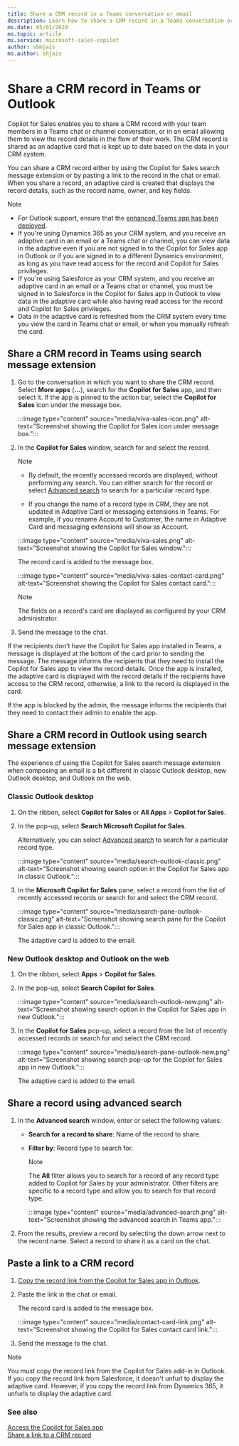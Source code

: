 ```yaml
---
title: Share a CRM record in a Teams conversation or email
description: Learn how to share a CRM record in a Teams conversation or email using Copilot for Sales.
ms.date: 05/01/2024
ms.topic: article
ms.service: microsoft-sales-copilot
author: sbmjais
ms.author: shjais
---
```


# Share a CRM record in Teams or Outlook

Copilot for Sales enables you to share a CRM record with your team members in a Teams chat or channel conversation, or in an email allowing them to view the record details in the flow of their work. The CRM record is shared as an adaptive card that is kept up to date based on the data in your CRM system.

You can share a CRM record either by using the Copilot for Sales search message extension or by pasting a link to the record in the chat or email. When you share a record, an adaptive card is created that displays the record details, such as the record name, owner, and key fields.

> [!NOTE]
> - For Outlook support, ensure that the [enhanced Teams app has been deployed](whats-new-copilot-sales.md#enhanced-teams-app-support).
> - If you're using Dynamics 365 as your CRM system, and you receive an adaptive card in an email or a Teams chat or channel, you can view data in the adaptive even if you are not signed in to the Copilot for Sales app in Outlook or if you are signed in to a different Dynamics environment, as long as you have read access for the record and Copilot for Sales privileges.
> - If you're using Salesforce as your CRM system, and you receive an adaptive card in an email or a Teams chat or channel, you must be signed in to Salesforce in the Copilot for Sales app in Outlook to view data in the adaptive card while also having read access for the record and Copilot for Sales privileges.
> - Data in the adaptive card is refreshed from the CRM system every time you view the card in Teams chat or email, or when you manually refresh the card.

## Share a CRM record in Teams using search message extension

1. Go to the conversation in which you want to share the CRM record. Select **More apps** (**...**), search for the **Copilot for Sales** app, and then select it. If the app is pinned to the action bar, select the **Copilot for Sales** icon under the message box.

   :::image type="content" source="media/viva-sales-icon.png" alt-text="Screenshot showing the Copilot for Sales icon under message box.":::

1. In the **Copilot for Sales** window, search for and select the record.

   > [!NOTE]
   >
   > - By default, the recently accessed records are displayed, without performing any search. You can either search for the record or select [Advanced search](#share-a-record-using-advanced-search) to search for a particular record type.
   >
   > - If you change the name of a record type in CRM, they are not updated in Adaptive Card or messaging extensions in Teams. For example, if you rename Account to Customer, the name in Adaptive Card and messaging extensions will show as Account.

   :::image type="content" source="media/viva-sales.png" alt-text="Screenshot showing the Copilot for Sales window.":::

    The record card is added to the message box.

   :::image type="content" source="media/viva-sales-contact-card.png" alt-text="Screenshot showing the Copilot for Sales contact card.":::

   > [!NOTE]
   > The fields on a record's card are displayed as configured by your CRM administrator.

1. Send the message to the chat.

If the recipients don't have the Copilot for Sales app installed in Teams, a message is displayed at the bottom of the card prior to sending the message. The message informs the recipients that they need to install the Copilot for Sales app to view the record details. Once the app is installed, the adaptive card is displayed with the record details if the recipients have access to the CRM record, otherwise, a link to the record is displayed in the card.

If the app is blocked by the admin, the message informs the recipients that they need to contact their admin to enable the app.

## Share a CRM record in Outlook using search message extension

The experience of using the Copilot for Sales search message extension when composing an email is a bit different in classic Outlook desktop, new Outlook desktop, and Outlook on the web. 

### Classic Outlook desktop

1. On the ribbon, select **Copilot for Sales** or **All Apps** > **Copilot for Sales**.

2. In the pop-up, select **Search Microsoft Copilot for Sales**. 

    Alternatively, you can select [Advanced search](#share-a-record-using-advanced-search) to search for a particular record type.

    :::image type="content" source="media/search-outlook-classic.png" alt-text="Screenshot showing search option in the Copilot for Sales app in classic Outlook.":::

3. In the **Microsoft Copilot for Sales** pane, select a record from the list of recently accessed records or search for and select the CRM record.

    :::image type="content" source="media/search-pane-outlook-classic.png" alt-text="Screenshot showing search pane for the Copilot for Sales app in classic Outlook.":::

    The adaptive card is added to the email.


### New Outlook desktop and Outlook on the web

1. On the ribbon, select **Apps** > **Copilot for Sales**.

1. In the pop-up, select **Search Copilot for Sales**.

    :::image type="content" source="media/search-outlook-new.png" alt-text="Screenshot showing search option in the Copilot for Sales app in new Outlook.":::

1. In the **Copilot for Sales** pop-up, select a record from the list of recently accessed records or search for and select the CRM record.

    :::image type="content" source="media/search-pane-outlook-new.png" alt-text="Screenshot showing search pop-up for the Copilot for Sales app in new Outlook.":::

    The adaptive card is added to the email.

## Share a record using advanced search

1. In the **Advanced search** window, enter or select the following values:

    - **Search for a record to share**: Name of the record to share.

    - **Filter by**: Record type to search for.

      > [!NOTE]
      > The **All** filter allows you to search for a record of any record type added to Copilot for Sales by your administrator. Other filters are specific to a record type and allow you to search for that record type.

      :::image type="content" source="media/advanced-search.png" alt-text="Screenshot showing the advanced search in Teams app.":::

1. From the results, preview a record by selecting the down arrow next to the record name. Select a record to share it as a card on the chat.

## Paste a link to a CRM record

1. [Copy the record link from the Copilot for Sales app in Outlook](share-link-crm-record.md).

1. Paste the link in the chat or email.

    The record card is added to the message box.

   :::image type="content" source="media/contact-card-link.png" alt-text="Screenshot showing the Copilot for Sales contact card link.":::

1. Send the message to the chat.

> [!NOTE]
> You must copy the record link from the Copilot for Sales add-in in Outlook. If you copy the record link from Salesforce, it doesn't unfurl to display the adaptive card. However, if you copy the record link from Dynamics 365, it unfurls to display the adaptive card.

### See also

[Access the Copilot for Sales app](open-app.md)<br>
[Share a link to a CRM record](share-link-crm-record.md)
